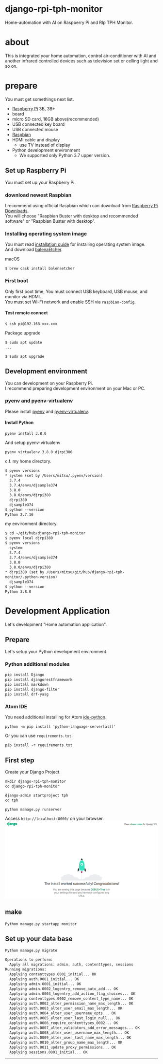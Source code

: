 # django-rpi-tph-monitor
Home-automation with AI on Raspberry Pi and RIp TPH Monitor.

# about
This is integrated your home automation, control air-conditioner with AI and another infrared controlled devices such as television set or celling light and so on.

# prepare
You must get somethings next list.

* [Raspberry Pi][raspi] 3B, 3B+
* board
* micro SD card, 16GB above(recommended)
* USB connected key board
* USB connected mouse
* [Raspbian][raspbian]
* HDMI cable and display
  * use TV instead of display
* Python development environment
  * We supported only Python 3.7 upper version.

## Set up Raspberry Pi
You must set up your Raspberry Pi.

### download newest Raspbian
I recommend using official Raspbian which can download from [Raspberry Pi Downloads][rpbod].  
You will choose "Raspbian Buster with desktop and recommended software" or
"Raspbian Buster with desktop".

### Installing operating system image
You must read [installation guide][ig] for installing operating system image.  
And download [balenaEtcher][etcher].

macOS  
```shell
$ brew cask install balenaetcher
```

### First boot
Only first boot time, You must connect USB keyboard, USB mouse, and monitor via HDMI.  
You must set Wi-Fi network and enable SSH via `raspbian-config`.  

#### Test remote connect

```shell
$ ssh pi@192.168.xxx.xxx
```

Package upgrade
```shell
$ sudo apt update
...
```

```shell
$ sudo apt upgrade
```

## Development environment
You can development on your Raspberry Pi.  
I recommend preparing development environment on your Mac or PC.  

### pyenv and pyenv-virtualenv
Please install [pyenv][pyenv] and [pyenv-virtualenv][pevir].

#### Install Python

```shell
pyenv install 3.8.0
```
And setup pyenv-virtualenv
```shell
pyenv virtualenv 3.8.0 djrpi380
```

c.f. my home directory.
```shell
$ pyenv versions
* system (set by /Users/mitsu/.pyenv/version)
  3.7.4
  3.7.4/envs/djsample374
  3.8.0
  3.8.0/envs/djrpi380
  djrpi380
  djsample374
$ python --version
Python 2.7.16
```

my environment directory.
```shell
$ cd ~/git/hub/django-rpi-tph-monitor
$ pyenv local djrpi380
$ pyenv versions
  system
  3.7.4
  3.7.4/envs/djsample374
  3.8.0
  3.8.0/envs/djrpi380
* djrpi380 (set by /Users/mitsu/git/hub/django-rpi-tph-monitor/.python-version)
  djsample374
$ python --version
Python 3.8.0
```

# Development Application
Let's development "Home automation application".

## Prepare
Let's setup your Python development environment.

### Python additional modules

```shell
pip install Django
pip install djangorestframework
pip install markdown
pip install django-filter
pip install drf-yasg
```

### Atom IDE
You need additional installing for Atom [ide-python][idepy].

```shell
python -m pip install 'python-language-server[all]'
```

Or you can use `requirements.txt`.

```
pip install -r requirements.txt
```

## First step
Create your Django Project.

```shell
mkdir django-rpi-tph-monitor
cd django-rpi-tph-monitor
```

```shell
django-admin startproject tph
cd tph
```

```shell
python manage.py runserver
```
Access `http://localhost:8000/` on your browser.
![Django First Boot](assets/images/first-django.png)

## make 

```shell
Python manage.py startapp monitor
```

## Set up your data base
```shell
Python manage.py migrate
```

```shell
Operations to perform:
  Apply all migrations: admin, auth, contenttypes, sessions
Running migrations:
  Applying contenttypes.0001_initial... OK
  Applying auth.0001_initial... OK
  Applying admin.0001_initial... OK
  Applying admin.0002_logentry_remove_auto_add... OK
  Applying admin.0003_logentry_add_action_flag_choices... OK
  Applying contenttypes.0002_remove_content_type_name... OK
  Applying auth.0002_alter_permission_name_max_length... OK
  Applying auth.0003_alter_user_email_max_length... OK
  Applying auth.0004_alter_user_username_opts... OK
  Applying auth.0005_alter_user_last_login_null... OK
  Applying auth.0006_require_contenttypes_0002... OK
  Applying auth.0007_alter_validators_add_error_messages... OK
  Applying auth.0008_alter_user_username_max_length... OK
  Applying auth.0009_alter_user_last_name_max_length... OK
  Applying auth.0010_alter_group_name_max_length... OK
  Applying auth.0011_update_proxy_permissions... OK
  Applying sessions.0001_initial... OK
```

----
[raspi]: https://www.raspberrypi.org
[rpbod]: https://www.raspberrypi.org/downloads/
[raspbian]: https://www.raspbian.org
[ig]: https://www.raspberrypi.org/documentation/installation/installing-images/README.md
[etcher]: https://www.balena.io/etcher/
[pyenv]: https://github.com/pyenv/pyenv
[pevir]: https://github.com/pyenv/pyenv-virtualenv
[idepy]: https://github.com/lgeiger/ide-python